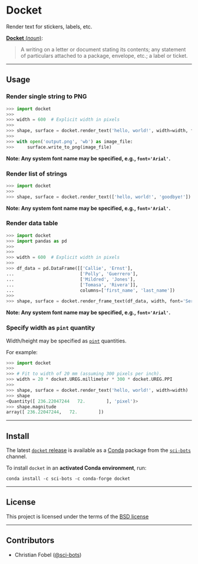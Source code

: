 # Docket #

Render text for stickers, labels, etc.

[**Docket** (*noun*)][0]:

> A writing on a letter or document stating its contents; any statement of
> particulars attached to a package, envelope, etc.; a label or ticket.

-------------------------------------------------------------------------------

Usage
-----

### Render single string to PNG

```python
>>> import docket
>>>
>>> width = 600  # Explicit width in pixels
>>>
>>> shape, surface = docket.render_text('hello, world!', width=width, font='Serif')
>>>
>>> with open('output.png', 'wb') as image_file:
>>>     surface.write_to_png(image_file)
```

**Note: Any system font name may be specified, e.g., `font='Arial'`.**

### Render list of strings

```python
>>> import docket
>>>
>>> shape, surface = docket.render_text(['hello, world!', 'goodbye!'])
```

**Note: Any system font name may be specified, e.g., `font='Arial'`.**

### Render data table

```python
>>> import docket
>>> import pandas as pd
>>>
>>>
>>> width = 600  # Explicit width in pixels
>>>
>>> df_data = pd.DataFrame([['Callie', 'Ernst'],
...                         ['Polly', 'Guerrero'],
...                         ['Mildred', 'Jones'],
...                         ['Tomasa', 'Rivera']],
...                         columns=['first_name', 'last_name'])
>>>
>>> shape, surface = docket.render_frame_text(df_data, width, font='Serif')
```

**Note: Any system font name may be specified, e.g., `font='Arial'`.**

### Specify width as `pint` quantity

Width/height may be specified as [`pint`][pint] quantities.

For example:

```python
>>> import docket
>>>
>>> # Fit to width of 20 mm (assuming 300 pixels per inch).
>>> width = 20 * docket.UREG.millimeter * 300 * docket.UREG.PPI
>>>
>>> shape, surface = docket.render_text('hello, world!', width=width)
>>> shape
<Quantity([ 236.22047244   72.        ], 'pixel')>
>>> shape.magnitude
array([ 236.22047244,   72.        ])
```

-------------------------------------------------------------------------------

Install
-------

The latest [`docket` release][3] is available as a
[Conda][2] package from the [`sci-bots`][4] channel.

To install `docket` in an **activated Conda environment**, run:

    conda install -c sci-bots -c conda-forge docket

-------------------------------------------------------------------------------

License
-------

This project is licensed under the terms of the [BSD license](/LICENSE.md)

-------------------------------------------------------------------------------

Contributors
------------

 - Christian Fobel ([@sci-bots](https://github.com/sci-bots))


[0]: http://www.dictionary.com/browse/docket
[1]: https://www.arduino.cc/en/Reference/HomePage
[2]: http://www.scons.org/
[3]: https://github.com/sci-bots/docket
[4]: https://anaconda.org/sci-bots
[pint]: https://pint.readthedocs.io/en/latest/
